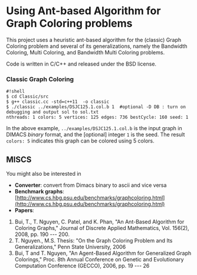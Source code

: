 # Using Ant-based Algorithm for Graph Coloring problems

This project uses a heuristic ant-based algorithm for the (classic) Graph Coloring problem and several of its generalizations, namely the Bandwidth Coloring, Multi Coloring, and Bandwidth Multi Coloring problems.

Code is written in C/C++ and released under the BSD license.

### Classic Graph Coloring

```
#!shell
$ cd Classic/src
$ g++ classic.cc -std=c++11  -o classic
$ ./classic ../examples/DSJC125.1.col.b 1  #optional -D DB : turn on debugging and output sol to sol.txt
nthreads: 1 colors: 5 vertices: 125 edges: 736 bestCycle: 160 seed: 1
```


In the above example, `../examples/DSJC125.1.col.b` is the input graph in DIMACS *binary* format, and the [optional] integer `1` is the seed. The result `colors: 5` indicates this graph can be colored using 5 colors.


## MISCS
You might also be interested in

* **Converter**: convert from Dimacs binary to ascii and vice versa
* **Benchmark graphs**: [http://www.cs.hbg.psu.edu/benchmarks/graphcoloring.html](http://www.cs.hbg.psu.edu/benchmarks/graphcoloring.html)
* **Papers**: 

1. Bui, T., T. Nguyen, C. Patel, and K. Phan, "An Ant-Based Algorithm for Coloring Graphs," Journal of Discrete Applied Mathematics, Vol. 156(2), 2008, pp. 190 --- 200.
1. T. Nguyen., M.S. Thesis: "On the Graph Coloring Problem and Its Generalizations," Penn State University, 2006
1. Bui, T and T. Nguyen, "An Agent-Based Algorithm for Generalized Graph Colorings," Proc. 8th Annual Conference on Genetic and Evolutionary Computation Conference (GECCO), 2006, pp. 19 --- 26

